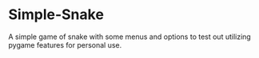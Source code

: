 # Simple-Snake
A simple game of snake with some menus and options to test out utilizing pygame features for personal use.
